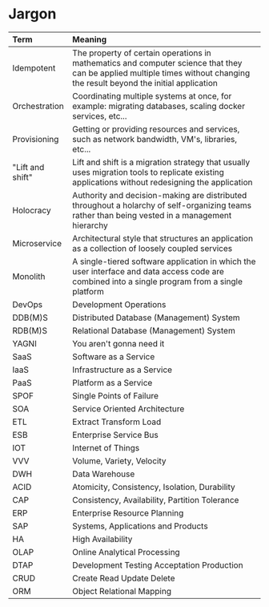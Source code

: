 # Jargon

| Term | Meaning |
| :--- | :--- |
| Idempotent | The property of certain operations in mathematics and computer science that they can be applied multiple times without changing the result beyond the initial application |
| Orchestration | Coordinating multiple systems at once, for example: migrating databases, scaling docker services, etc... |
| Provisioning | Getting or providing resources and services, such as network bandwidth, VM's, libraries, etc... |
| "Lift and shift" | Lift and shift is a migration strategy that usually uses migration tools to replicate existing applications without redesigning the application |
| Holocracy | Authority and decision-making are distributed throughout a holarchy of self-organizing teams rather than being vested in a management hierarchy |
| Microservice | Architectural style that structures an application as a collection of loosely coupled services |
| Monolith | A single-tiered software application in which the user interface and data access code are combined into a single program from a single platform |
| DevOps | Development Operations |
| DDB\(M\)S | Distributed Database \(Management\) System |
| RDB\(M\)S | Relational Database \(Management\) System |
| YAGNI | You aren't gonna need it |
| SaaS | Software as a Service |
| IaaS | Infrastructure as a Service |
| PaaS | Platform as a Service |
| SPOF | Single Points of Failure |
| SOA | Service Oriented Architecture |
| ETL | Extract Transform Load |
| ESB | Enterprise Service Bus |
| IOT | Internet of Things |
| VVV | Volume, Variety, Velocity |
| DWH | Data Warehouse |
| ACID | Atomicity, Consistency, Isolation, Durability |
| CAP | Consistency, Availability, Partition Tolerance |
| ERP | Enterprise Resource Planning |
| SAP | Systems, Applications and Products |
| HA | High Availability |
| OLAP | Online Analytical Processing |
| DTAP | Development Testing Acceptation Production |
| CRUD | Create Read Update Delete |
| ORM | Object Relational Mapping |

